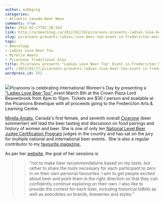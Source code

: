 ```yaml
---
author: acbbgreg
categories:
- Atlantic Canada Beer News
comments: true
date: 2012-02-17T02:20:54Z
link: http://acbeerblog.ca/2012/02/16/picaroons-presents-ladies-love-beer-too-event-in-fredericton-march-8th/
slug: picaroons-presents-ladies-love-beer-too-event-in-fredericton-march-8th
tags:
- Beerology
- Ladies Love Beer Too
- Mirella Amato
- Picaroons Traditional Ales
title: Picaroons presents "Ladies Love Beer Too" Event in Fredericton March 8th
url: /2012/02/17/picaroons-presents-ladies-love-beer-too-event-in-fredericton-march-8th/
wordpress_id: 552
---
```


[![](http://acbeerblog.ca/wp-content/uploads/2012/02/ladies-love-beer-e13292477707461.jpg)](http://acbeerblog.ca/wp-content/uploads/2012/02/ladies-love-beer-e13292477707461.jpg)Picaroons is celebrating International Women's Day by presenting a ["Ladies Love Beer Too" ](https://www.facebook.com/events/310757858972518/)event March 8th at the Crown Plaza Lord Beaverbrook from 6pm to 10pm. Tickets are $30 / person and available at the Picaroons Brewtique with all proceeds going to the Fredericton Arts & Learning Centre.

[Mirella Amato](http://beerology.ca/about-toronto-beer-expert-mirella-amato/), Canada's first female, and seventh overall [Cicerone](http://www.cicerone.org/) (beer sommerlier) will lead the beer tasting and discussion on food pairings and history of women and beer. She is one of only ten [National Level Beer Judge Certification Program](http://www.bjcp.org/index.php) judges in the country and has sat on the jury for multiple national and international beer events.  She is also a regular contributor to my [favourite magazine.](http://www.tapsmedia.ca/)

As per her [website](http://beerology.ca/about-toronto-beer-expert-mirella-amato/about-beerology/), the goal of her sessions is


<blockquote>

> 
> "not to make beer recommendations based on my taste, but rather to share the tools necessary for each participant to zero in on their own personal favourites. I aim to get people excited about beer and point them in the right direction so that they can confidently continue exploring on their own. I also like to provide the context for each beer, including historical tidbits as well as anecdotes on brands, breweries and styles."
> 
> 
</blockquote>
